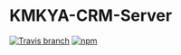 # KMKYA-CRM-Server
[![Travis branch](https://img.shields.io/travis/MarkovSergii/KMKYA-CRM-Server/develop.svg)]()
[![npm](https://img.shields.io/npm/l/express.svg)]()
